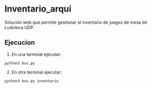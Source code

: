 # Inventario_arqui
Solución web que permite gestionar el inventario de juegos de mesa de Ludoteca UDP.

## Ejecucion
1. En una terminal ejecutar:
```
python3 bus.py
```
2. En otra terminal ejecutar:
```
python3 bus.py inventario
```
